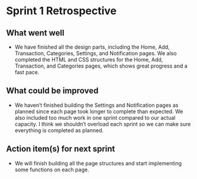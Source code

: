 # Sprint 1 Retrospective

## What went well
- We have finished all the design parts, including the Home, Add, Transaction, Categories, Settings, and Notification pages. We also completed the HTML and CSS structures for the Home, Add, Transaction, and Categories pages, which shows great progress and a fast pace.
  
## What could be improved
- We haven’t finished building the Settings and Notification pages as planned since each page took longer to complete than expected. We also included too much work in one sprint compared to our actual capacity. I think we shouldn’t overload each sprint so we can make sure everything is completed as planned.

## Action item(s) for next sprint
- We will finish building all the page structures and start implementing some functions on each page.
